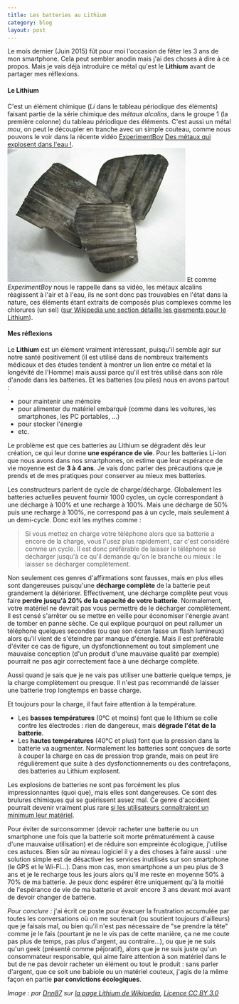```yaml
---
title: Les batteries au Lithium
category: blog
layout: post
---
```


Le mois dernier (Juin 2015) fût pour moi l'occasion de fêter les 3 ans de mon smartphone. Cela peut sembler anodin mais j'ai des choses à dire à ce propos. Mais je vais déjà introduire ce métal qu'est le **Lithium** avant de partager mes réflexions.

#### Le Lithium

C'est un élément chimique (*Li* dans le tableau périodique des éléments) faisant partie de la série chimique des *métaux alcalins*, dans le groupe 1 (la première colonne) du tableau périodique des éléments. C'est aussi un métal *mou*, on peut le découpler en tranche avec un simple couteau, comme nous pouvons le voir dans la récente vidéo [ExperimentBoy](https://www.youtube.com/channel/UCvGag7MyHR8H9oRm9iL9Ifw) [Des métaux qui explosent dans l'eau !](https://youtu.be/xMWXoOyhr8Y?t=40s).
![Lithium pur](/data/lithium.JPG)
Et comme *ExperimentBoy* nous le rappelle dans sa vidéo, les métaux alcalins réagissent à l'air et à l'eau, ils ne sont donc pas trouvables en l'état dans la nature, ces éléments étant extraits de composés plus complexes comme les chlorures (un sel) ([sur Wikipedia une section détaille les gisements pour le Lithium](https://fr.wikipedia.org/wiki/Lithium#Gisements)).

#### Mes réflexions

Le **Lithium** est un élément vraiment intéressant, puisqu'il semble agir sur notre santé positivement (il est utilisé dans de nombreux traitements médicaux et des études tendent à montrer un lien entre ce métal et la longévité de l'Homme) mais aussi parce qu'il est très utilisé dans son rôle d'anode dans les batteries. Et les batteries (ou piles) nous en avons partout :

* pour maintenir une mémoire
* pour alimenter du matériel embarqué (comme dans les voitures, les smartphones, les PC portables, ...)
* pour stocker l'énergie
* etc.

Le problème est que ces batteries au Lithium se dégradent dès leur création, ce qui leur donne **une espérance de vie**. Pour les batteries Li-Ion que nous avons dans nos smartphones, on estime que leur espérance de vie moyenne est de **3 à 4 ans**. Je vais donc parler des précautions que je prends et de mes pratiques pour conserver au mieux mes batteries.

Les constructeurs parlent de cycle de charge/décharge. Globalement les batteries actuelles peuvent fournir 1000 cycles, un cycle correspondant à une décharge à 100% et une recharge à 100%. Mais une décharge de 50% puis une recharge à 100%, ne correspond pas à un cycle, mais seulement à un demi-cycle. Donc exit les mythes comme :

> Si vous mettez en charge votre téléphone alors que sa batterie a encore de la charge, vous l'usez plus rapidement, car c'est considéré comme un cycle. Il est donc préférable de laisser le téléphone se décharger jusqu'à ce qu'il demande qu'on le branche ou mieux : le laisser se décharger complètement.

Non seulement ces genres d'affirmations sont fausses, mais en plus elles sont dangereuses puisqu'une **décharge complète** de la batterie peut grandement la détériorer. Effectivement, une décharge complète peut vous faire **perdre jusqu'à 20% de la capacité de votre batterie**. Normalement, votre matériel ne devrait pas vous permettre de le décharger complètement. Il est censé s'arrêter ou se mettre en veille pour économiser l'énergie avant de tomber en panne sèche. Ce qui explique pourquoi on peut rallumer un téléphone quelques secondes (ou que son écran fasse un flash lumineux) alors qu'il vient de s'éteindre par manque d'énergie. Mais il est préférable d'éviter ce cas de figure, un dysfonctionnement ou tout simplement une mauvaise conception (d'un produit d'une mauvaise qualité par exemple) pourrait ne pas agir correctement face à une décharge complète.

Aussi quand je sais que je ne vais pas utiliser une batterie quelque temps, je la charge complètement ou presque. Il n'est pas recommandé de laisser une batterie trop longtemps en basse charge.

Et toujours pour la charge, il faut faire attention à la température.

* Les **basses températures** (0°C et moins) font que le lithium se colle contre les électrodes : rien de dangereux, mais **dégrade l'état de la batterie**.
* Les **hautes températures** (40°C et plus) font que la pression dans la batterie va augmenter. Normalement les batteries sont conçues de sorte à couper la charge en cas de pression trop grande, mais on peut lire régulièrement que suite à des dysfonctionnements ou des contrefaçons, des batteries au Lithium explosent.

Les explosions de batteries ne sont pas forcément les plus impressionnantes (quoi que), mais elles sont dangereuses. Ce sont des brulures chimiques qui se guérissent assez mal. Ce genre d'accident pourrait devenir vraiment plus rare [si les utilisateurs connaîtraient un minimum leur matériel](https://youtu.be/6KYKBcdq_gk?t=1m24s).

Pour éviter de surconsommer (devoir racheter une batterie ou un smartphone une fois que la batterie soit morte prématurément à cause d'une mauvaise utilisation) et de réduire son empreinte écologique, j'utilise ces astuces. Bien sûr au niveau logiciel il y a des choses à faire aussi : une solution simple est de désactiver les services inutilisés sur son smartphone (le GPS et le Wi-Fi...). Dans mon cas, mon smartphone a un peu plus de 3 ans et je le recharge tous les jours alors qu'il me reste en moyenne 50% à 70% de ma batterie. Je peux donc espérer être uniquement qu'à la moitié de l'espérance de vie de ma batterie et avoir encore 3 ans devant moi avant de devoir changer de batterie.

*Pour conclure :* j'ai écrit ce poste pour évacuer la frustration accumulée par toutes les conversations où on me soutenait (ou soutient toujours d'ailleurs) que je faisais mal, ou bien qu'il n'est pas nécessaire de "se prendre la tête" comme je le fais (pourtant je ne le vis pas de cette manière, ça ne me coute pas plus de temps, pas plus d'argent, au contraire...), ou que je ne suis qu'un geek (présenté comme péjoratif), alors que je ne suis juste qu'un consommateur responsable, qui aime faire attention à son matériel dans le but de ne pas devoir racheter un élément ou tout le produit : sans parler d'argent, que ce soit une babiole ou un matériel couteux, j'agis de la même façon en partie **par convictions écologiques**.

*Image : par [Dnn87](https://commons.wikimedia.org/wiki/User:Dnn87) sur [la page Lithium de Wikipedia](https://fr.wikipedia.org/wiki/Lithium), [Licence CC BY 3.0](http://creativecommons.org/licenses/by/3.0/)*
